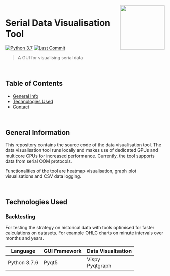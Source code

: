 <img src="" align="right" width="140" />

# Serial Data Visualisation Tool
[![Python 3.7](https://img.shields.io/badge/python-3.7-blue.svg)](https://www.python.org/downloads/release/python-370/)
[![Last Commit](https://img.shields.io/badge/last%20commit-may%202022-orange)]()
> A GUI for visualising serial data 

<br/>
<p align="left">

## Table of Contents

- [General Info](#general-information) <br/>
- [Technologies Used](#technologies-used) <br/>
- [Contact](#contact)

</p> 
<br/>

## General Information
This repository contains the source code of the data visualisation tool. The data visualisation tool runs locally and
makes use of dedicated GPUs and multicore CPUs for increased performance. Currently, the tool supports data from 
serial COM protocols.

Functionalities of the tool are heatmap visualisation, graph plot visualisations and CSV data logging.

<br/>

## Technologies Used
### Backtesting
For testing the strategy on historical data with tools optimised for faster calculations on datasets. For example OHLC 
charts on minute intervals over months and years.

| Language     | GUI Framework | Data Visualisation   |
|--------------|---------------|----------------------|
| Python 3.7.6 | Pyqt5         | Vispy <br/>Pyqtgraph |
